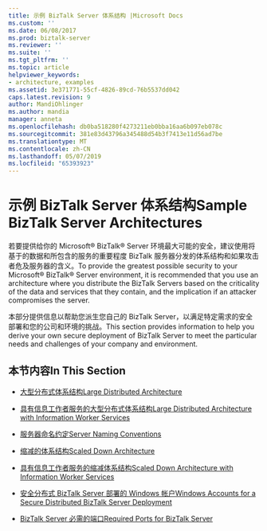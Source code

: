 ```yaml
---
title: 示例 BizTalk Server 体系结构 |Microsoft Docs
ms.custom: ''
ms.date: 06/08/2017
ms.prod: biztalk-server
ms.reviewer: ''
ms.suite: ''
ms.tgt_pltfrm: ''
ms.topic: article
helpviewer_keywords:
- architecture, examples
ms.assetid: 3e371771-55cf-4826-89cd-76b5537dd042
caps.latest.revision: 9
author: MandiOhlinger
ms.author: mandia
manager: anneta
ms.openlocfilehash: db0ba518280f4273211eb0bba16aa6b097eb078c
ms.sourcegitcommit: 381e83d43796a345488d54b3f7413e11d56ad7be
ms.translationtype: MT
ms.contentlocale: zh-CN
ms.lasthandoff: 05/07/2019
ms.locfileid: "65393923"
---
```

# <a name="sample-biztalk-server-architectures"></a><span data-ttu-id="781d6-102">示例 BizTalk Server 体系结构</span><span class="sxs-lookup"><span data-stu-id="781d6-102">Sample BizTalk Server Architectures</span></span>
<span data-ttu-id="781d6-103">若要提供给你的 Microsoft® BizTalk® Server 环境最大可能的安全，建议使用将基于的数据和所包含的服务的重要程度 BizTalk 服务器分发的体系结构和如果攻击者危及服务器的含义。</span><span class="sxs-lookup"><span data-stu-id="781d6-103">To provide the greatest possible security to your Microsoft® BizTalk® Server environment, it is recommended that you use an architecture where you distribute the BizTalk Servers based on the criticality of the data and services that they contain, and the implication if an attacker compromises the server.</span></span>  
  
 <span data-ttu-id="781d6-104">本部分提供信息以帮助您派生您自己的 BizTalk Server，以满足特定需求的安全部署和您的公司和环境的挑战。</span><span class="sxs-lookup"><span data-stu-id="781d6-104">This section provides information to help you derive your own secure deployment of BizTalk Server to meet the particular needs and challenges of your company and environment.</span></span>  
  
## <a name="in-this-section"></a><span data-ttu-id="781d6-105">本节内容</span><span class="sxs-lookup"><span data-stu-id="781d6-105">In This Section</span></span>  
  
-   [<span data-ttu-id="781d6-106">大型分布式体系结构</span><span class="sxs-lookup"><span data-stu-id="781d6-106">Large Distributed Architecture</span></span>](../core/large-distributed-architecture.md)  
  
-   [<span data-ttu-id="781d6-107">具有信息工作者服务的大型分布式体系结构</span><span class="sxs-lookup"><span data-stu-id="781d6-107">Large Distributed Architecture with Information Worker Services</span></span>](../core/large-distributed-architecture-with-information-worker-services.md)  
  
-   [<span data-ttu-id="781d6-108">服务器命名约定</span><span class="sxs-lookup"><span data-stu-id="781d6-108">Server Naming Conventions</span></span>](../core/server-naming-conventions.md)  
  
-   [<span data-ttu-id="781d6-109">缩减的体系结构</span><span class="sxs-lookup"><span data-stu-id="781d6-109">Scaled Down Architecture</span></span>](../core/scaled-down-architecture.md)  
  
-   [<span data-ttu-id="781d6-110">具有信息工作者服务的缩减体系结构</span><span class="sxs-lookup"><span data-stu-id="781d6-110">Scaled Down Architecture with Information Worker Services</span></span>](../core/scaled-down-architecture-with-information-worker-services.md)  
  
-   [<span data-ttu-id="781d6-111">安全分布式 BizTalk Server 部署的 Windows 帐户</span><span class="sxs-lookup"><span data-stu-id="781d6-111">Windows Accounts for a Secure Distributed BizTalk Server Deployment</span></span>](../core/windows-accounts-for-a-secure-distributed-biztalk-server-deployment.md)  
  
-   [<span data-ttu-id="781d6-112">BizTalk Server 必需的端口</span><span class="sxs-lookup"><span data-stu-id="781d6-112">Required Ports for BizTalk Server</span></span>](../core/required-ports-for-biztalk-server.md)